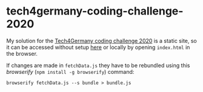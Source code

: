 # tech4germany-coding-challenge-2020
 
My solution for the [Tech4Germany coding challenge 2020](https://github.com/tech4germany/coding_challenge_2020) is a static site, so it can be accessed without setup [here](https://benjaminaaron.github.io/tech4germany-coding-challenge-2020/) or locally by opening `index.html` in the browser.

If changes are made in `fetchData.js` they have to be rebundled using this *browserify* (`npm install -g browserify`) command:

`browserify fetchData.js --s bundle > bundle.js`
